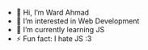 - 👋 Hi, I’m Ward Ahmad
- 👀 I’m interested in Web Development
- 🌱 I’m currently learning JS
- ⚡ Fun fact: I hate JS :3

<!---
WardAhmad162/WardAhmad162 is a ✨ special ✨ repository because its `README.md` (this file) appears on your GitHub profile.
You can click the Preview link to take a look at your changes.
--->
